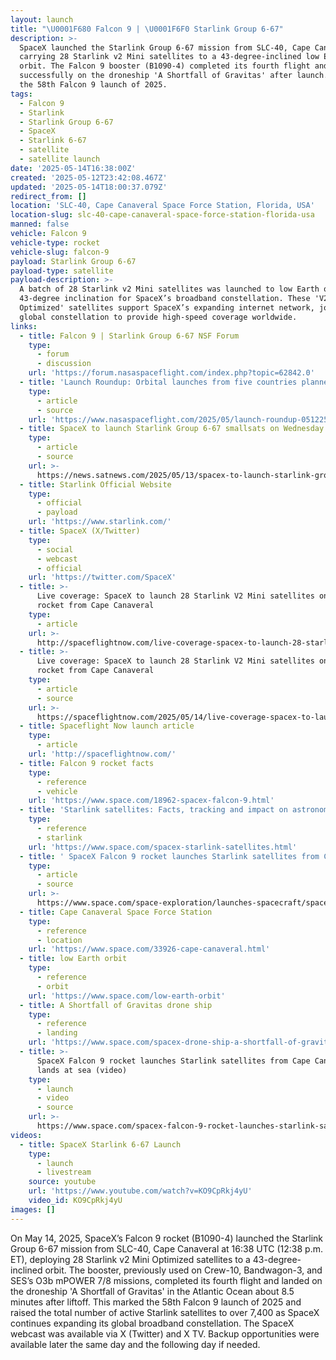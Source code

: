 ```yaml
---
layout: launch
title: "\U0001F680 Falcon 9 | \U0001F6F0 Starlink Group 6-67"
description: >-
  SpaceX launched the Starlink Group 6-67 mission from SLC-40, Cape Canaveral,
  carrying 28 Starlink v2 Mini satellites to a 43-degree-inclined low Earth
  orbit. The Falcon 9 booster (B1090-4) completed its fourth flight and landed
  successfully on the droneship 'A Shortfall of Gravitas' after launch. This was
  the 58th Falcon 9 launch of 2025.
tags:
  - Falcon 9
  - Starlink
  - Starlink Group 6-67
  - SpaceX
  - Starlink 6-67
  - satellite
  - satellite launch
date: '2025-05-14T16:38:00Z'
created: '2025-05-12T23:42:08.467Z'
updated: '2025-05-14T18:00:37.079Z'
redirect_from: []
location: 'SLC-40, Cape Canaveral Space Force Station, Florida, USA'
location-slug: slc-40-cape-canaveral-space-force-station-florida-usa
manned: false
vehicle: Falcon 9
vehicle-type: rocket
vehicle-slug: falcon-9
payload: Starlink Group 6-67
payload-type: satellite
payload-description: >-
  A batch of 28 Starlink v2 Mini satellites was launched to low Earth orbit at
  43-degree inclination for SpaceX’s broadband constellation. These 'V2 Mini
  Optimized' satellites support SpaceX’s expanding internet network, joining the
  global constellation to provide high-speed coverage worldwide.
links:
  - title: Falcon 9 | Starlink Group 6-67 NSF Forum
    type:
      - forum
      - discussion
    url: 'https://forum.nasaspaceflight.com/index.php?topic=62842.0'
  - title: 'Launch Roundup: Orbital launches from five countries planned'
    type:
      - article
      - source
    url: 'https://www.nasaspaceflight.com/2025/05/launch-roundup-051225/'
  - title: SpaceX to launch Starlink Group 6-67 smallsats on Wednesday
    type:
      - article
      - source
    url: >-
      https://news.satnews.com/2025/05/13/spacex-to-launch-starlink-group-6-67-smallsats-on-wednesday/
  - title: Starlink Official Website
    type:
      - official
      - payload
    url: 'https://www.starlink.com/'
  - title: SpaceX (X/Twitter)
    type:
      - social
      - webcast
      - official
    url: 'https://twitter.com/SpaceX'
  - title: >-
      Live coverage: SpaceX to launch 28 Starlink V2 Mini satellites on Falcon 9
      rocket from Cape Canaveral
    type:
      - article
    url: >-
      http://spaceflightnow.com/live-coverage-spacex-to-launch-28-starlink-v2-mini-satellites-on-falcon-9-rocket-from-cape-canaveral
  - title: >-
      Live coverage: SpaceX to launch 28 Starlink V2 Mini satellites on Falcon 9
      rocket from Cape Canaveral
    type:
      - article
      - source
    url: >-
      https://spaceflightnow.com/2025/05/14/live-coverage-spacex-to-launch-28-starlink-v2-mini-satellites-on-falcon-9-rocket-from-cape-canaveral-2/
  - title: Spaceflight Now launch article
    type:
      - article
    url: 'http://spaceflightnow.com/'
  - title: Falcon 9 rocket facts
    type:
      - reference
      - vehicle
    url: 'https://www.space.com/18962-spacex-falcon-9.html'
  - title: 'Starlink satellites: Facts, tracking and impact on astronomy'
    type:
      - reference
      - starlink
    url: 'https://www.space.com/spacex-starlink-satellites.html'
  - title: ' SpaceX Falcon 9 rocket launches Starlink satellites from Cape Canaveral, lands at sea  '
    type:
      - article
      - source
    url: >-
      https://www.space.com/space-exploration/launches-spacecraft/spacex-starlink-6-67-b1090-ccsfs
  - title: Cape Canaveral Space Force Station
    type:
      - reference
      - location
    url: 'https://www.space.com/33926-cape-canaveral.html'
  - title: low Earth orbit
    type:
      - reference
      - orbit
    url: 'https://www.space.com/low-earth-orbit'
  - title: A Shortfall of Gravitas drone ship
    type:
      - reference
      - landing
    url: 'https://www.space.com/spacex-drone-ship-a-shortfall-of-gravitas'
  - title: >-
      SpaceX Falcon 9 rocket launches Starlink satellites from Cape Canaveral,
      lands at sea (video)
    type:
      - launch
      - video
      - source
    url: >-
      https://www.space.com/spacex-falcon-9-rocket-launches-starlink-satellites-cape-canaveral-video
videos:
  - title: SpaceX Starlink 6-67 Launch
    type:
      - launch
      - livestream
    source: youtube
    url: 'https://www.youtube.com/watch?v=KO9CpRkj4yU'
    video_id: KO9CpRkj4yU
images: []
---
```

On May 14, 2025, SpaceX’s Falcon 9 rocket (B1090-4) launched the Starlink Group 6-67 mission from SLC-40, Cape Canaveral at 16:38 UTC (12:38 p.m. ET), deploying 28 Starlink v2 Mini Optimized satellites to a 43-degree-inclined orbit. The booster, previously used on Crew-10, Bandwagon-3, and SES’s O3b mPOWER 7/8 missions, completed its fourth flight and landed on the droneship 'A Shortfall of Gravitas' in the Atlantic Ocean about 8.5 minutes after liftoff. This marked the 58th Falcon 9 launch of 2025 and raised the total number of active Starlink satellites to over 7,400 as SpaceX continues expanding its global broadband constellation. The SpaceX webcast was available via X (Twitter) and X TV. Backup opportunities were available later the same day and the following day if needed.

